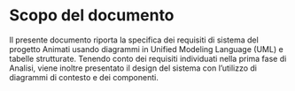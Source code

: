 
# Scopo del documento
Il presente documento riporta la specifica dei requisiti di sistema del progetto Animati usando diagrammi in Unified Modeling Language (UML) e tabelle strutturate. <n>
Tenendo conto dei requisiti individuati nella prima fase di Analisi, viene inoltre presentato il design del sistema con l’utilizzo di diagrammi di contesto e dei componenti.

<div class="page-break"></div>
